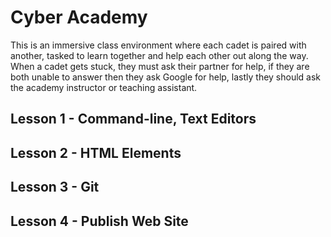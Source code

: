 # Cyber Academy

This is an immersive class environment where each cadet is paired with another, tasked to learn together and help each other out along the way. When a cadet gets stuck, they must ask their partner for help, if they are both unable to answer then they ask Google for help, lastly they should ask the academy instructor or teaching assistant.

## Lesson 1 - Command-line, Text Editors

## Lesson 2 - HTML Elements

## Lesson 3 - Git 

## Lesson 4 - Publish Web Site

